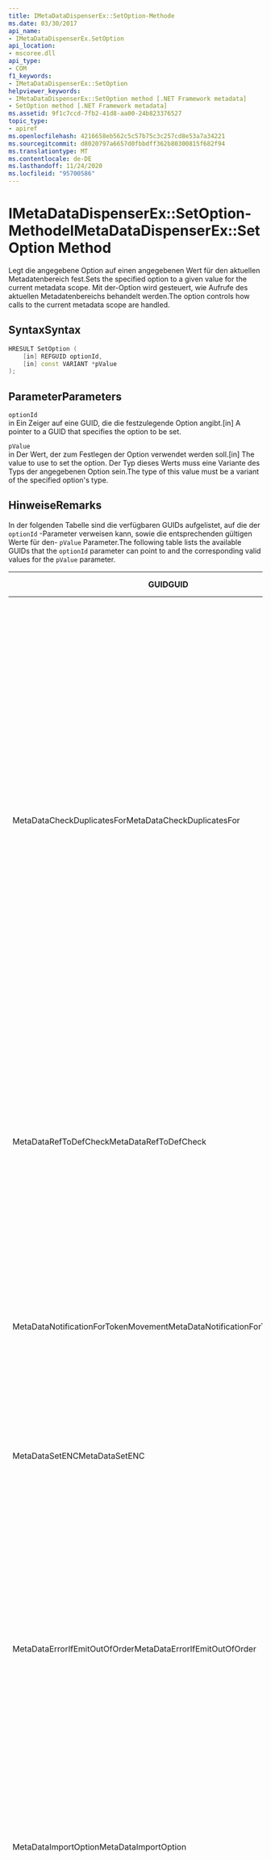 ```yaml
---
title: IMetaDataDispenserEx::SetOption-Methode
ms.date: 03/30/2017
api_name:
- IMetaDataDispenserEx.SetOption
api_location:
- mscoree.dll
api_type:
- COM
f1_keywords:
- IMetaDataDispenserEx::SetOption
helpviewer_keywords:
- IMetaDataDispenserEx::SetOption method [.NET Framework metadata]
- SetOption method [.NET Framework metadata]
ms.assetid: 9f1c7ccd-7fb2-41d8-aa00-24b823376527
topic_type:
- apiref
ms.openlocfilehash: 4216658eb562c5c57b75c3c257cd8e53a7a34221
ms.sourcegitcommit: d8020797a6657d0fbbdff362b80300815f682f94
ms.translationtype: MT
ms.contentlocale: de-DE
ms.lasthandoff: 11/24/2020
ms.locfileid: "95700586"
---
```

# <a name="imetadatadispenserexsetoption-method"></a><span data-ttu-id="36e3a-102">IMetaDataDispenserEx::SetOption-Methode</span><span class="sxs-lookup"><span data-stu-id="36e3a-102">IMetaDataDispenserEx::SetOption Method</span></span>

<span data-ttu-id="36e3a-103">Legt die angegebene Option auf einen angegebenen Wert für den aktuellen Metadatenbereich fest.</span><span class="sxs-lookup"><span data-stu-id="36e3a-103">Sets the specified option to a given value for the current metadata scope.</span></span> <span data-ttu-id="36e3a-104">Mit der-Option wird gesteuert, wie Aufrufe des aktuellen Metadatenbereichs behandelt werden.</span><span class="sxs-lookup"><span data-stu-id="36e3a-104">The option controls how calls to the current metadata scope are handled.</span></span>  
  
## <a name="syntax"></a><span data-ttu-id="36e3a-105">Syntax</span><span class="sxs-lookup"><span data-stu-id="36e3a-105">Syntax</span></span>  
  
```cpp  
HRESULT SetOption (  
    [in] REFGUID optionId,
    [in] const VARIANT *pValue  
);  
```  
  
## <a name="parameters"></a><span data-ttu-id="36e3a-106">Parameter</span><span class="sxs-lookup"><span data-stu-id="36e3a-106">Parameters</span></span>  

 `optionId`  
 <span data-ttu-id="36e3a-107">in Ein Zeiger auf eine GUID, die die festzulegende Option angibt.</span><span class="sxs-lookup"><span data-stu-id="36e3a-107">[in] A pointer to a GUID that specifies the option to be set.</span></span>  
  
 `pValue`  
 <span data-ttu-id="36e3a-108">in Der Wert, der zum Festlegen der Option verwendet werden soll.</span><span class="sxs-lookup"><span data-stu-id="36e3a-108">[in] The value to use to set the option.</span></span> <span data-ttu-id="36e3a-109">Der Typ dieses Werts muss eine Variante des Typs der angegebenen Option sein.</span><span class="sxs-lookup"><span data-stu-id="36e3a-109">The type of this value must be a variant of the specified option's type.</span></span>  
  
## <a name="remarks"></a><span data-ttu-id="36e3a-110">Hinweise</span><span class="sxs-lookup"><span data-stu-id="36e3a-110">Remarks</span></span>  

 <span data-ttu-id="36e3a-111">In der folgenden Tabelle sind die verfügbaren GUIDs aufgelistet, auf die der `optionId` -Parameter verweisen kann, sowie die entsprechenden gültigen Werte für den- `pValue` Parameter.</span><span class="sxs-lookup"><span data-stu-id="36e3a-111">The following table lists the available GUIDs that the `optionId` parameter can point to and the corresponding valid values for the `pValue` parameter.</span></span>  
  
|<span data-ttu-id="36e3a-112">GUID</span><span class="sxs-lookup"><span data-stu-id="36e3a-112">GUID</span></span>|<span data-ttu-id="36e3a-113">Beschreibung</span><span class="sxs-lookup"><span data-stu-id="36e3a-113">Description</span></span>|<span data-ttu-id="36e3a-114">`pValue` Parameter</span><span class="sxs-lookup"><span data-stu-id="36e3a-114">`pValue` Parameter</span></span>|  
|----------|-----------------|------------------------|  
|<span data-ttu-id="36e3a-115">MetaDataCheckDuplicatesFor</span><span class="sxs-lookup"><span data-stu-id="36e3a-115">MetaDataCheckDuplicatesFor</span></span>|<span data-ttu-id="36e3a-116">Steuert, welche Elemente auf Duplikate geprüft werden.</span><span class="sxs-lookup"><span data-stu-id="36e3a-116">Controls which items are checked for duplicates.</span></span> <span data-ttu-id="36e3a-117">Jedes Mal, wenn Sie eine [IMetaDataEmit](imetadataemit-interface.md) -Methode aufzurufen, die ein neues Element erstellt, können Sie die Methode bitten, zu überprüfen, ob das Element bereits im aktuellen Gültigkeitsbereich vorhanden ist.</span><span class="sxs-lookup"><span data-stu-id="36e3a-117">Each time you call an [IMetaDataEmit](imetadataemit-interface.md) method that creates a new item, you can ask the method to check whether the item already exists in the current scope.</span></span> <span data-ttu-id="36e3a-118">Beispielsweise können Sie überprüfen, ob Elemente vorhanden sind `mdMethodDef` . in diesem Fall überprüfen Sie, ob die Methode nicht bereits im aktuellen Gültigkeitsbereich vorhanden ist, wenn Sie [IMetaDataEmit::D efinemethod](imetadataemit-definemethod-method.md)aufgerufen haben.</span><span class="sxs-lookup"><span data-stu-id="36e3a-118">For example, you can check for the existence of `mdMethodDef` items; in this case, when you call [IMetaDataEmit::DefineMethod](imetadataemit-definemethod-method.md), it will check that the method does not already exist in the current scope.</span></span> <span data-ttu-id="36e3a-119">Bei dieser Überprüfung wird der Schlüssel verwendet, der eine bestimmte Methode eindeutig identifiziert: Übergeordneter Typ, Name und Signatur.</span><span class="sxs-lookup"><span data-stu-id="36e3a-119">This check uses the key that uniquely identifies a given method: parent type, name, and signature.</span></span>|<span data-ttu-id="36e3a-120">Muss eine Variante vom Typ UI4 sein und muss eine Kombination der Werte der [corcheckdupli-](corcheckduplicatesfor-enumeration.md) Enumeration enthalten.</span><span class="sxs-lookup"><span data-stu-id="36e3a-120">Must be a variant of type UI4, and must contain a combination of the values of the [CorCheckDuplicatesFor](corcheckduplicatesfor-enumeration.md) enumeration.</span></span>|  
|<span data-ttu-id="36e3a-121">MetaDataRefToDefCheck</span><span class="sxs-lookup"><span data-stu-id="36e3a-121">MetaDataRefToDefCheck</span></span>|<span data-ttu-id="36e3a-122">Steuert, welche referenzierten Elemente in Definitionen konvertiert werden.</span><span class="sxs-lookup"><span data-stu-id="36e3a-122">Controls which referenced items are converted to definitions.</span></span> <span data-ttu-id="36e3a-123">Standardmäßig optimiert die metadatenengine den Code, indem ein referenziertes Element in seine Definition umgerechnet wird, wenn das Element, auf das verwiesen wird, tatsächlich im aktuellen Gültigkeitsbereich definiert ist.</span><span class="sxs-lookup"><span data-stu-id="36e3a-123">By default, the metadata engine will optimize the code by converting a referenced item to its definition if the referenced item is actually defined in the current scope.</span></span>|<span data-ttu-id="36e3a-124">Muss eine Variante vom Typ "UI4" sein und muss eine Kombination der Werte der [corref/defcheck](correftodefcheck-enumeration.md) -Enumeration enthalten.</span><span class="sxs-lookup"><span data-stu-id="36e3a-124">Must be a variant of type UI4, and must contain a combination of the values of the [CorRefToDefCheck](correftodefcheck-enumeration.md) enumeration.</span></span>|  
|<span data-ttu-id="36e3a-125">MetaDataNotificationForTokenMovement</span><span class="sxs-lookup"><span data-stu-id="36e3a-125">MetaDataNotificationForTokenMovement</span></span>|<span data-ttu-id="36e3a-126">Steuert, welche tokenumwandlung während einer Metadatenzusammenführung die Rückrufe generieren.</span><span class="sxs-lookup"><span data-stu-id="36e3a-126">Controls which token remaps occurring during a metadata merge generate callbacks.</span></span> <span data-ttu-id="36e3a-127">Verwenden Sie die [IMetaDataEmit:: Setter](imetadataemit-sethandler-method.md) -Methode, um die [IMapToken](imaptoken-interface.md) -Schnittstelle einzurichten.</span><span class="sxs-lookup"><span data-stu-id="36e3a-127">Use the [IMetaDataEmit::SetHandler](imetadataemit-sethandler-method.md) method to establish your [IMapToken](imaptoken-interface.md) interface.</span></span>|<span data-ttu-id="36e3a-128">Muss eine Variante vom Typ UI4 sein und muss eine Kombination der Werte der [CorNotificationForTokenMovement](cornotificationfortokenmovement-enumeration.md) -Enumeration enthalten.</span><span class="sxs-lookup"><span data-stu-id="36e3a-128">Must be a variant of type UI4, and must contain a combination of the values of the [CorNotificationForTokenMovement](cornotificationfortokenmovement-enumeration.md) enumeration.</span></span>|  
|<span data-ttu-id="36e3a-129">MetaDataSetENC</span><span class="sxs-lookup"><span data-stu-id="36e3a-129">MetaDataSetENC</span></span>|<span data-ttu-id="36e3a-130">Steuert das Verhalten von "Bearbeiten und Fortfahren" (ENC).</span><span class="sxs-lookup"><span data-stu-id="36e3a-130">Controls the behavior of edit-and-continue (ENC).</span></span> <span data-ttu-id="36e3a-131">Es kann jeweils nur ein Modus von Verhalten festgelegt werden.</span><span class="sxs-lookup"><span data-stu-id="36e3a-131">Only one mode of behavior can be set at a time.</span></span>|<span data-ttu-id="36e3a-132">Muss eine Variante vom Typ UI4 sein und muss einen Wert der [corsegtenc](corsetenc-enumeration.md) -Enumeration enthalten.</span><span class="sxs-lookup"><span data-stu-id="36e3a-132">Must be a variant of type UI4, and must contain a value of the [CorSetENC](corsetenc-enumeration.md) enumeration.</span></span> <span data-ttu-id="36e3a-133">Der Wert ist keine Bitmaske.</span><span class="sxs-lookup"><span data-stu-id="36e3a-133">The value is not a bitmask.</span></span>|  
|<span data-ttu-id="36e3a-134">MetaDataErrorIfEmitOutOfOrder</span><span class="sxs-lookup"><span data-stu-id="36e3a-134">MetaDataErrorIfEmitOutOfOrder</span></span>|<span data-ttu-id="36e3a-135">Steuert, welche ausgegebene fehl Reihenfolge Fehler Rückrufe generieren.</span><span class="sxs-lookup"><span data-stu-id="36e3a-135">Controls which emitted-out-of-order errors generate callbacks.</span></span> <span data-ttu-id="36e3a-136">Das Ausgeben von Metadaten außerhalb der Reihenfolge ist nicht schwerwiegend. Wenn Sie jedoch Metadaten in einer von der metadatenengine bevorzugten Reihenfolge ausgeben, sind die Metadaten kompakter und können daher effizienter durchsucht werden.</span><span class="sxs-lookup"><span data-stu-id="36e3a-136">Emitting metadata out of order is not fatal; however, if you emit metadata in an order that is favored by the metadata engine, the metadata is more compact and therefore can be more efficiently searched.</span></span> <span data-ttu-id="36e3a-137">Verwenden Sie die- `IMetaDataEmit::SetHandler` Methode zum Einrichten der [IMetaDataError](imetadataerror-interface.md) -Schnittstelle.</span><span class="sxs-lookup"><span data-stu-id="36e3a-137">Use the `IMetaDataEmit::SetHandler` method to establish your [IMetaDataError](imetadataerror-interface.md) interface.</span></span>|<span data-ttu-id="36e3a-138">Muss eine Variante vom Typ UI4 sein und muss eine Kombination der Werte der [CorErrorIfEmitOutOfOrder](corerrorifemitoutoforder-enumeration.md) -Enumeration enthalten.</span><span class="sxs-lookup"><span data-stu-id="36e3a-138">Must be a variant of type UI4, and must contain a combination of the values of the [CorErrorIfEmitOutOfOrder](corerrorifemitoutoforder-enumeration.md) enumeration.</span></span>|  
|<span data-ttu-id="36e3a-139">MetaDataImportOption</span><span class="sxs-lookup"><span data-stu-id="36e3a-139">MetaDataImportOption</span></span>|<span data-ttu-id="36e3a-140">Steuert, welche Arten von Elementen, die während einer Enumeration gelöscht wurden, von einem Enumerator abgerufen werden.</span><span class="sxs-lookup"><span data-stu-id="36e3a-140">Controls which kinds of items that were deleted during an ENC are retrieved by an enumerator.</span></span>|<span data-ttu-id="36e3a-141">Muss eine Variante vom Typ "UI4" sein und muss eine Kombination der Werte der Enumeration " [CorImportOptions Enumeration](corimportoptions-enumeration.md) " enthalten.</span><span class="sxs-lookup"><span data-stu-id="36e3a-141">Must be a variant of type UI4, and must contain a combination of the values of the [CorImportOptions Enumeration](corimportoptions-enumeration.md) enumeration.</span></span>|  
|<span data-ttu-id="36e3a-142">MetaDataThreadSafetyOptions</span><span class="sxs-lookup"><span data-stu-id="36e3a-142">MetaDataThreadSafetyOptions</span></span>|<span data-ttu-id="36e3a-143">Steuert, ob die metadatenengine Lese-/Schreibsperren erhält, wodurch die Thread Sicherheit sichergestellt wird.</span><span class="sxs-lookup"><span data-stu-id="36e3a-143">Controls whether the metadata engine obtains reader/writer locks, thereby ensuring thread safety.</span></span> <span data-ttu-id="36e3a-144">Standardmäßig geht die Engine davon aus, dass der Zugriff vom Aufrufer mit einem einzigen Thread erfolgt, sodass keine Sperren abgerufen werden.</span><span class="sxs-lookup"><span data-stu-id="36e3a-144">By default, the engine assumes that access is single-threaded by the caller, so no locks are obtained.</span></span> <span data-ttu-id="36e3a-145">Clients sind für die Beibehaltung der ordnungsgemäßen Thread Synchronisierung bei Verwendung der Metadaten-API verantwortlich.</span><span class="sxs-lookup"><span data-stu-id="36e3a-145">Clients are responsible for maintaining proper thread synchronization when using the metadata API.</span></span>|<span data-ttu-id="36e3a-146">Muss eine Variante vom Typ UI4 sein und muss einen Wert der [CorThreadSafetyOptions](corthreadsafetyoptions-enumeration.md) -Enumeration enthalten.</span><span class="sxs-lookup"><span data-stu-id="36e3a-146">Must be a variant of type UI4, and must contain a value of the [CorThreadSafetyOptions](corthreadsafetyoptions-enumeration.md) enumeration.</span></span> <span data-ttu-id="36e3a-147">Der Wert ist keine Bitmaske.</span><span class="sxs-lookup"><span data-stu-id="36e3a-147">The value is not a bitmask.</span></span>|  
|<span data-ttu-id="36e3a-148">MetaDataGenerateTCEAdapters</span><span class="sxs-lookup"><span data-stu-id="36e3a-148">MetaDataGenerateTCEAdapters</span></span>|<span data-ttu-id="36e3a-149">Steuert, ob das Typbibliothek-Import Programm die eng verknüpften Ereignis Adapter (TCE) für com-Verbindungspunkt Container generieren soll.</span><span class="sxs-lookup"><span data-stu-id="36e3a-149">Controls whether the type library importer should generate the tightly coupled event (TCE) adapters for COM connection point containers.</span></span>|<span data-ttu-id="36e3a-150">Muss eine Variante vom Typ "bool" sein.</span><span class="sxs-lookup"><span data-stu-id="36e3a-150">Must be a variant of type BOOL.</span></span> <span data-ttu-id="36e3a-151">Wenn `pValue` auf festgelegt ist `true` , generiert das Typbibliothek-Import Programm die TCE-Adapter.</span><span class="sxs-lookup"><span data-stu-id="36e3a-151">If `pValue` is set to `true`, the type library importer generates the TCE adapters.</span></span>|  
|<span data-ttu-id="36e3a-152">MetaDataTypeLibImportNamespace</span><span class="sxs-lookup"><span data-stu-id="36e3a-152">MetaDataTypeLibImportNamespace</span></span>|<span data-ttu-id="36e3a-153">Gibt einen nicht standardmäßigen Namespace für die Typbibliothek an, die importiert wird.</span><span class="sxs-lookup"><span data-stu-id="36e3a-153">Specifies a non-default namespace for the type library that is being imported.</span></span>|<span data-ttu-id="36e3a-154">Muss entweder ein NULL-Wert oder eine Variante vom Typ BSTR sein.</span><span class="sxs-lookup"><span data-stu-id="36e3a-154">Must be either a null value or a variant of type BSTR.</span></span> <span data-ttu-id="36e3a-155">Wenn `pValue` ein NULL-Wert ist, wird der aktuelle Namespace auf NULL festgelegt, andernfalls wird der aktuelle Namespace auf die Zeichenfolge festgelegt, die im BSTR-Typ der Variante enthalten ist.</span><span class="sxs-lookup"><span data-stu-id="36e3a-155">If `pValue` is a null value, the current namespace is set to null; otherwise, the current namespace is set to the string that is held in the variant's BSTR type.</span></span>|  
|<span data-ttu-id="36e3a-156">MetaDataLinkerOptions</span><span class="sxs-lookup"><span data-stu-id="36e3a-156">MetaDataLinkerOptions</span></span>|<span data-ttu-id="36e3a-157">Steuert, ob der Linker eine Assembly oder eine .NET Framework Modul Datei generieren soll.</span><span class="sxs-lookup"><span data-stu-id="36e3a-157">Controls whether the linker should generate an assembly or a .NET Framework module file.</span></span>|<span data-ttu-id="36e3a-158">Muss eine Variante vom Typ UI4 sein und muss eine Kombination der Werte der [CorLinkerOptions](corlinkeroptions-enumeration.md) -Enumeration enthalten.</span><span class="sxs-lookup"><span data-stu-id="36e3a-158">Must be a variant of type UI4, and must contain a combination of the values of the [CorLinkerOptions](corlinkeroptions-enumeration.md) enumeration.</span></span>|  
|<span data-ttu-id="36e3a-159">MetaDataRuntimeVersion</span><span class="sxs-lookup"><span data-stu-id="36e3a-159">MetaDataRuntimeVersion</span></span>|<span data-ttu-id="36e3a-160">Gibt die Version der Common Language Runtime an, für die das Image erstellt wurde.</span><span class="sxs-lookup"><span data-stu-id="36e3a-160">Specifies the version of the common language runtime against which this image was built.</span></span> <span data-ttu-id="36e3a-161">Die Version wird als Zeichenfolge gespeichert, z. b. "v 1.0.3705".</span><span class="sxs-lookup"><span data-stu-id="36e3a-161">The version is stored as a string, such as "v1.0.3705".</span></span>|<span data-ttu-id="36e3a-162">Muss ein NULL-Wert, ein VT_EMPTY Wert oder eine Variante vom Typ BSTR sein.</span><span class="sxs-lookup"><span data-stu-id="36e3a-162">Must be a null value, a VT_EMPTY value, or a variant of type BSTR.</span></span> <span data-ttu-id="36e3a-163">Wenn `pValue` NULL ist, wird die Laufzeitversion auf NULL festgelegt.</span><span class="sxs-lookup"><span data-stu-id="36e3a-163">If `pValue` is null, the runtime version is set to null.</span></span> <span data-ttu-id="36e3a-164">Wenn `pValue` VT_EMPTY ist, wird die Version auf einen Standardwert festgelegt, der aus der Version von Mscorwks.dll gezeichnet wird, in der der metadatencode ausgeführt wird.</span><span class="sxs-lookup"><span data-stu-id="36e3a-164">If `pValue` is VT_EMPTY, the version is set to a default value, which is drawn from the version of Mscorwks.dll within which the metadata code is running.</span></span> <span data-ttu-id="36e3a-165">Andernfalls wird die Laufzeitversion auf die Zeichenfolge festgelegt, die im BSTR-Typ der Variante enthalten ist.</span><span class="sxs-lookup"><span data-stu-id="36e3a-165">Otherwise, the runtime version is set to the string that is held in the variant's BSTR type.</span></span>|  
|<span data-ttu-id="36e3a-166">MetaDataMergerOptions</span><span class="sxs-lookup"><span data-stu-id="36e3a-166">MetaDataMergerOptions</span></span>|<span data-ttu-id="36e3a-167">Gibt Optionen zum Zusammenführen von Metadaten an.</span><span class="sxs-lookup"><span data-stu-id="36e3a-167">Specifies options for merging metadata.</span></span>|<span data-ttu-id="36e3a-168">Muss eine Variante vom Typ "UI4" sein und muss eine Kombination der Werte der- `MergeFlags` Enumeration enthalten, die in der Datei "corhdr. h" beschrieben wird.</span><span class="sxs-lookup"><span data-stu-id="36e3a-168">Must be a variant of type UI4, and must contain a combination of the values of the `MergeFlags` enumeration, which is described in the CorHdr.h file.</span></span>|  
|<span data-ttu-id="36e3a-169">MetaDataPreserveLocalRefs</span><span class="sxs-lookup"><span data-stu-id="36e3a-169">MetaDataPreserveLocalRefs</span></span>|<span data-ttu-id="36e3a-170">Deaktiviert die Optimierung lokaler Verweise in Definitionen.</span><span class="sxs-lookup"><span data-stu-id="36e3a-170">Disables optimizing local references into definitions.</span></span>|<span data-ttu-id="36e3a-171">Muss eine Kombination der Werte der [corlocalref Preservation](corlocalrefpreservation-enumeration.md) -Enumeration enthalten.</span><span class="sxs-lookup"><span data-stu-id="36e3a-171">Must contain a combination of the values of the [CorLocalRefPreservation](corlocalrefpreservation-enumeration.md) enumeration.</span></span>|  
  
## <a name="requirements"></a><span data-ttu-id="36e3a-172">Requirements (Anforderungen)</span><span class="sxs-lookup"><span data-stu-id="36e3a-172">Requirements</span></span>  

 <span data-ttu-id="36e3a-173">**Plattform:** Siehe [System Anforderungen](../../get-started/system-requirements.md).</span><span class="sxs-lookup"><span data-stu-id="36e3a-173">**Platform:** See [System Requirements](../../get-started/system-requirements.md).</span></span>  
  
 <span data-ttu-id="36e3a-174">**Header:** Cor. h</span><span class="sxs-lookup"><span data-stu-id="36e3a-174">**Header:** Cor.h</span></span>  
  
 <span data-ttu-id="36e3a-175">**Bibliothek:** Wird als Ressource in MsCorEE.dll verwendet.</span><span class="sxs-lookup"><span data-stu-id="36e3a-175">**Library:** Used as a resource in MsCorEE.dll</span></span>  
  
 <span data-ttu-id="36e3a-176">**.NET Framework Versionen:**[!INCLUDE[net_current_v10plus](../../../../includes/net-current-v10plus-md.md)]</span><span class="sxs-lookup"><span data-stu-id="36e3a-176">**.NET Framework Versions:** [!INCLUDE[net_current_v10plus](../../../../includes/net-current-v10plus-md.md)]</span></span>  
  
## <a name="see-also"></a><span data-ttu-id="36e3a-177">Weitere Informationen</span><span class="sxs-lookup"><span data-stu-id="36e3a-177">See also</span></span>

- [<span data-ttu-id="36e3a-178">IMetaDataDispenserEx-Schnittstelle</span><span class="sxs-lookup"><span data-stu-id="36e3a-178">IMetaDataDispenserEx Interface</span></span>](imetadatadispenserex-interface.md)
- [<span data-ttu-id="36e3a-179">IMetaDataDispenser-Schnittstelle</span><span class="sxs-lookup"><span data-stu-id="36e3a-179">IMetaDataDispenser Interface</span></span>](imetadatadispenser-interface.md)

